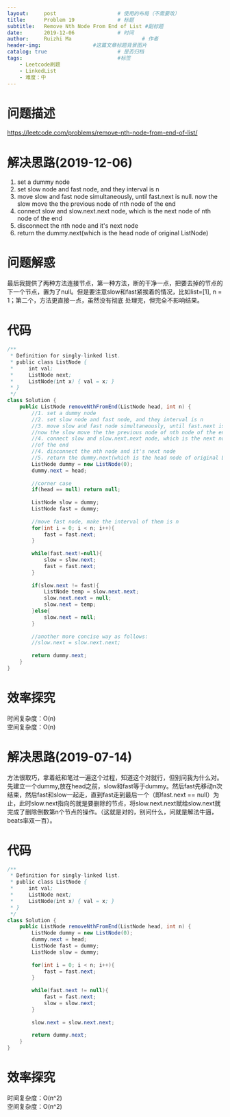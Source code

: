```yaml
---
layout:     post   				    # 使用的布局（不需要改）
title:      Problem 19				# 标题 
subtitle:   Remove Nth Node From End of List #副标题
date:       2019-12-06				# 时间
author:     Ruizhi Ma 						# 作者
header-img:              	#这篇文章标题背景图片
catalog: true 						# 是否归档
tags:								#标签
    - Leetcode刷题
    - LinkedList
    - 难度：中
---
```

# 问题描述
https://leetcode.com/problems/remove-nth-node-from-end-of-list/

# 解决思路(2019-12-06)
1. set a dummy node
2. set slow node and fast node, and they interval is n
3. move slow and fast node simultaneously, until fast.next is null. now the slow move the the previous node of nth node of the end
4. connect slow and slow.next.next node, which is the next node of nth node of the end
5. disconnect the nth node and it's next node
6. return the dummy.next(which is the head node of original ListNode)

# 问题解惑
最后我提供了两种方法连接节点，第一种方法，断的干净一点，把要去掉的节点的下一个节点，置为了null。但是要注意slow和fast紧挨着的情况，比如list=[1], n = 1；第二个，方法更直接一点，虽然没有彻底
处理完，但完全不影响结果。


# 代码
```java
/**
 * Definition for singly-linked list.
 * public class ListNode {
 *     int val;
 *     ListNode next;
 *     ListNode(int x) { val = x; }
 * }
 */
class Solution {
    public ListNode removeNthFromEnd(ListNode head, int n) {
        //1. set a dummy node
        //2. set slow node and fast node, and they interval is n
        //3. move slow and fast node simultaneously, until fast.next is null.
        //now the slow move the the previous node of nth node of the end
        //4. connect slow and slow.next.next node, which is the next node of nth node
        //of the end
        //4. disconnect the nth node and it's next node
        //5. return the dummy.next(which is the head node of original ListNode)
        ListNode dummy = new ListNode(0);
        dummy.next = head;
        
        //corner case
        if(head == null) return null;
        
        ListNode slow = dummy;
        ListNode fast = dummy;
        
        //move fast node, make the interval of them is n
        for(int i = 0; i < n; i++){
            fast = fast.next;
        }
        
        while(fast.next!=null){
            slow = slow.next; 
            fast = fast.next;
        }
        
        if(slow.next != fast){
            ListNode temp = slow.next.next;
            slow.next.next = null;
            slow.next = temp;
        }else{
            slow.next = null;
        }
        
        //another more concise way as follows:
        //slow.next = slow.next.next;
        
        return dummy.next;
    }
}
```

# 效率探究
时间复杂度：O(n)  
空间复杂度：O(n)


# 解决思路(2019-07-14)
方法很取巧，拿着纸和笔过一遍这个过程，知道这个对就行，但别问我为什么对。先建立一个dummy,放在head之前，slow和fast等于dummy。然后fast先移动n次结束，然后fast和slow一起走，直到fast走到最后一个（即fast.next == null）为止，此时slow.next指向的就是要删除的节点，将slow.next.next赋给slow.next就完成了删除倒数第n个节点的操作。（这就是对的，别问什么，问就是解法牛逼，beats率双一百）。

# 代码
```java
/**
 * Definition for singly-linked list.
 * public class ListNode {
 *     int val;
 *     ListNode next;
 *     ListNode(int x) { val = x; }
 * }
 */
class Solution {
    public ListNode removeNthFromEnd(ListNode head, int n) {
        ListNode dummy = new ListNode(0);
        dummy.next = head;
        ListNode fast = dummy;
        ListNode slow = dummy;
        
        for(int i = 0; i < n; i++){
            fast = fast.next;
        }
        
        while(fast.next != null){    
            fast = fast.next;
            slow = slow.next;
        }
        
        slow.next = slow.next.next;
        
        return dummy.next;
    }
}
```

# 效率探究
时间复杂度：O(n^2)  
空间复杂度：O(n^2)
